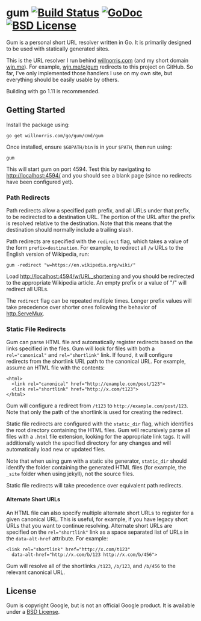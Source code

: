 # gum [![Build Status](https://travis-ci.org/willnorris/gum.svg?branch=master)](https://travis-ci.org/willnorris/gum) [![GoDoc](https://godoc.org/willnorris.com/go/gum?status.svg)](https://godoc.org/willnorris.com/go/gum) [![BSD License](https://img.shields.io/badge/license-BSD-blue.svg?style=flat)](LICENSE)

Gum is a personal short URL resolver written in Go.  It is primarily designed
to be used with statically generated sites.

This is the URL resolver I run behind [willnorris.com][] (and my short domain
[wjn.me][]).  For example, [wjn.me/c/gum](https://wjn.me/c/gum) redirects to
this project on GitHub.  So far, I've only implemented those handlers I use on
my own site, but everything should be easily usable by others.

[willnorris.com]: https://willnorris.com/
[wjn.me]: https://wjn.me/

Building with go 1.11 is recommended.

## Getting Started ##

Install the package using:

    go get willnorris.com/go/gum/cmd/gum

Once installed, ensure `$GOPATH/bin` is in your `$PATH`, then run using:

    gum

This will start gum on port 4594.  Test this by navigating to
<http://localhost:4594/> and you should see a blank page (since no redirects
have been configured yet).

### Path Redirects ###

Path redirects allow a specified path prefix, and all URLs under that prefix,
to be redirected to a destination URL.  The portion of the URL after the prefix
is resolved relative to the destination.  Note that this means that the
destination should normally include a trailing slash.

Path redirects are specified with the `redirect` flag, which takes a value of
the form `prefix=destination`.  For example, to redirect all `/w` URLs to the
English version of Wikipedia, run:

    gum -redirect "w=https://en.wikipedia.org/wiki/"

Load <http://localhost:4594/w/URL_shortening> and you should be redirected to
the appropriate Wikipedia article.  An empty prefix or a value of "/" will
redirect all URLs.

The `redirect` flag can be repeated multiple times.  Longer prefix values will
take precedence over shorter ones following the behavior of
[http.ServeMux](https://golang.org/pkg/net/http/#ServeMux).

### Static File Redirects ###

Gum can parse HTML file and automatically register redirects based on the links
specified in the files.  Gum will look for files with both a `rel="canonical"`
and `rel="shortlink"` link.  If found, it will configure redirects from the
shortlink URL path to the canonical URL.  For example, assume an HTML file with
the contents:

    <html>
      <link rel="canonical" href="http://example.com/post/123">
      <link rel="shortlink" href="http://x.com/t123">
    </html>

Gum will configure a redirect from `/t123` to `http://example.com/post/123`.
Note that only the path of the shortlink is used for creating the redirect.

Static file redirects are configured with the `static_dir` flag, which
identifies the root directory containing the HTML files.  Gum will recursively
parse all files with a `.html` file extension, looking for the appropriate link
tags.  It will additionally watch the specified directory for any changes and
will automatically load new or updated files.

Note that when using gum with a static site generator, `static_dir` should
identify the folder containing the generated HTML files (for example, the
`_site` folder when using jekyll), not the source files.

Static file redirects will take precedence over equivalent path redirects.

#### Alternate Short URLs ####

An HTML file can also specify multiple alternate short URLs to register for a
given canonical URL.  This is useful, for example, if you have legacy short
URLs that you want to continue resolving.  Alternate short URLs are specified
on the `rel="shortlink"` link as a space separated list of URLs in the
`data-alt-href` attribute.  For example:

    <link rel="shortlink" href="http://x.com/t123"
      data-alt-href="http://x.com/b/123 http://x.com/b/456">

Gum will resolve all of the shortlinks `/t123`, `/b/123`, and `/b/456` to the
relevant canonical URL.

## License ##

Gum is copyright Google, but is not an official Google product.  It is
available under a [BSD License][].

[BSD License]: LICENSE
